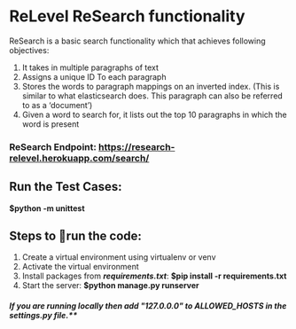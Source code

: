 # ReLevel ReSearch functionality
ReSearch is a basic search functionality which that achieves following objectives:
1. It takes in multiple paragraphs of text
2. Assigns a unique ID To each paragraph
3. Stores the words to paragraph mappings on an inverted index. (This is similar to what elasticsearch does.
   This paragraph can also be referred to as a ‘document’)
5. Given a word to search for, it lists out the top 10 paragraphs in which the word is 
present

### ReSearch Endpoint: **https://research-relevel.herokuapp.com/search/**

## Run the Test Cases:
**$python -m unittest**

## Steps to :runner:run the code:
1. Create a virtual environment using virtualenv or venv
2. Activate the virtual environment
3. Install packages from ***requirements.txt***: **$pip install -r requirements.txt**
4. Start the server: **$python manage.py runserver**

##### If you are running locally then add "127.0.0.0" to ALLOWED_HOSTS in the ***settings.py*** file.**
